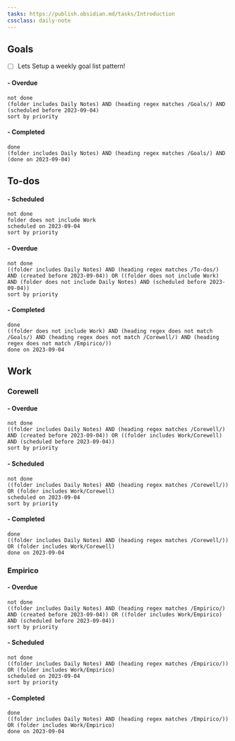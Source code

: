```yaml
---
tasks: https://publish.obsidian.md/tasks/Introduction
cssclass: daily-note
---
```

## Goals
- [ ] Lets Setup a weekly goal list pattern!
#### - Overdue
```tasks
not done
(folder includes Daily Notes) AND (heading regex matches /Goals/) AND (scheduled before 2023-09-04)
sort by priority
```
#### - Completed
```tasks
done
(folder includes Daily Notes) AND (heading regex matches /Goals/) AND (done on 2023-09-04)
```
## To-dos

#### - Scheduled
```tasks
not done
folder does not include Work
scheduled on 2023-09-04
sort by priority
```
#### - Overdue
```tasks
not done
((folder includes Daily Notes) AND (heading regex matches /To-dos/) AND (created before 2023-09-04)) OR ((folder does not include Work) AND (folder does not include Daily Notes) AND (scheduled before 2023-09-04))
sort by priority
```
#### - Completed
```tasks
done
((folder does not include Work) AND (heading regex does not match /Goals/) AND (heading regex does not match /Corewell/) AND (heading regex does not match /Empirico/))
done on 2023-09-04
```
## Work
### Corewell

#### - Overdue
```tasks
not done
((folder includes Daily Notes) AND (heading regex matches /Corewell/) AND (created before 2023-09-04)) OR ((folder includes Work/Corewell) AND (scheduled before 2023-09-04))
sort by priority
```
#### - Scheduled
```tasks
not done
((folder includes Daily Notes) AND (heading regex matches /Corewell/)) OR (folder includes Work/Corewell)
scheduled on 2023-09-04
sort by priority
```
#### - Completed
```tasks
done
((folder includes Daily Notes) AND (heading regex matches /Corewell/)) OR (folder includes Work/Corewell)
done on 2023-09-04
```
### Empirico

#### - Overdue
```tasks
not done
((folder includes Daily Notes) AND (heading regex matches /Empirico/) AND (created before 2023-09-04)) OR ((folder includes Work/Empirico) AND (scheduled before 2023-09-04))
sort by priority
```
#### - Scheduled
```tasks
not done
((folder includes Daily Notes) AND (heading regex matches /Empirico/)) OR (folder includes Work/Empirico)
scheduled on 2023-09-04
sort by priority
```
#### - Completed
```tasks
done
((folder includes Daily Notes) AND (heading regex matches /Empirico/)) OR (folder includes Work/Empirico)
done on 2023-09-04
```


